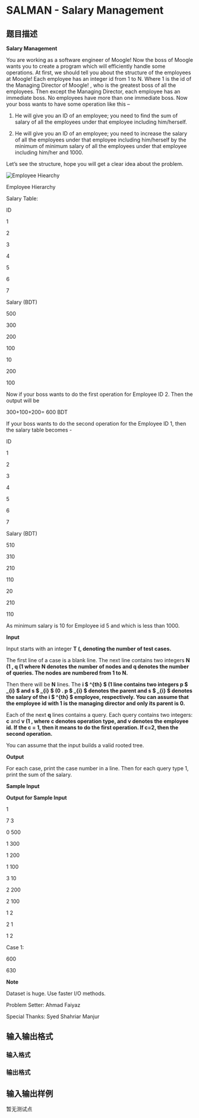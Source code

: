# SALMAN - Salary Management

## 题目描述

**Salary Management**

You are working as a software engineer of Moogle! Now the boss of Moogle wants you to create a program which will efficiently handle some operations. At first, we should tell you about the structure of the employees at Moogle! Each employee has an integer id from 1 to N. Where 1 is the id of the Managing Director of Moogle! , who is the greatest boss of all the employees. Then except the Managing Director, each employee has an immediate boss. No employees have more than one immediate boss. Now your boss wants to have some operation like this –

1. He will give you an ID of an employee; you need to find the sum of salary of all the employees under that employee including him/herself.

2. He will give you an ID of an employee; you need to increase the salary of all the employees under that employee including him/herself by the minimum of minimum salary of all the employees under that employee including him/her and 1000.

Let’s see the structure, hope you will get a clear idea about the problem.

![Employee Hiearchy](http://dl.dropboxusercontent.com/u/34972503/draw.png)

Employee Hierarchy

Salary Table:

ID

1

2

3

4

5

6

7

Salary (BDT)

500

300

200

100

10

200

100

Now if your boss wants to do the first operation for Employee ID 2. Then the output will be

300+100+200= 600 BDT

If your boss wants to do the second operation for the Employee ID 1, then the salary table becomes -

ID

1

2

3

4

5

6

7

Salary (BDT)

510

310

210

110

20

210

110

As minimum salary is 10 for Employee id 5 and which is less than 1000.

**Input**

Input starts with an integer **T (, denoting the number of test cases.**

The first line of a case is a blank line. The next line contains two integers **N (1 , **q (1 where **N** denotes the number of nodes and **q** denotes the number of queries. The nodes are numbered from **1** to **N**.****

Then there will be **N** lines. The **i $ ^{th} $ (1 line contains two integers **p $ _{i} $** and **s $ _{i} $** **(0 . **p $ _{i} $** denotes the parent and **s $ _{i} $** denotes the salary of the **i $ ^{th} $** employee, respectively. You can assume that the employee id with 1 is the managing director and only its parent is 0.****

Each of the next **q** lines contains a query. Each query contains two integers: **c** and **v (1 , where c denotes operation type, and v denotes the employee id. If the c = 1, then it means to do the first operation. If c=2, then the second operation.**

You can assume that the input builds a valid rooted tree.

**Output**

For each case, print the case number in a line. Then for each query type 1, print the sum of the salary.

**Sample Input**

**Output for Sample Input**

1

7 3

0 500

1 300

1 200

1 100

3 10

2 200

2 100

1 2

2 1

1 2

Case 1:

600

630

**Note**

Dataset is huge. Use faster I/O methods.

Problem Setter: Ahmad Faiyaz

Special Thanks: Syed Shahriar Manjur

## 输入输出格式

### 输入格式

### 输出格式

## 输入输出样例

暂无测试点

